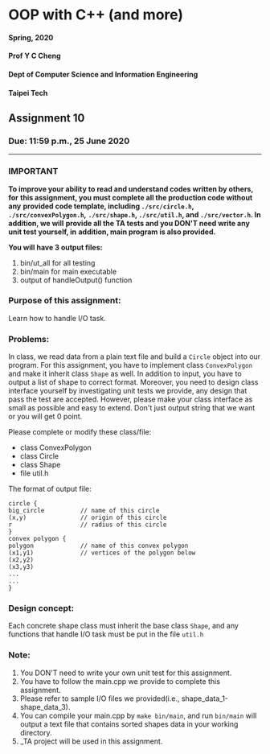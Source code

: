 # OOP with C++ (and more)
#### Spring, 2020
#### Prof Y C Cheng
#### Dept of Computer Science and Information Engineering
#### Taipei Tech

## Assignment 10

### Due: 11:59 p.m., 25 June 2020
-------

### IMPORTANT
**To improve your ability to read and understand codes written by others, for**
**this assignment, you must complete all the production code without any**
**provided code template, including `./src/circle.h`, `./src/convexPolygon.h`,**
**`./src/shape.h`, `./src/util.h`, and `./src/vector.h`. In addition, we will**
**provide all the TA tests and you DON'T need write any unit test yourself, in**
**addition, main program is also provided.**

**You will have 3 output files:**
1. bin/ut_all for all testing
2. bin/main for main executable
3. output of handleOutput() function


### Purpose of this assignment:
Learn how to handle I/O task.


### Problems:
In class, we read data from a plain text file and build a `Circle` object into
our program. For this assignment, you have to implement class `ConvexPolygon`
and make it inherit class `Shape` as well. In addition to input, you have to
output a list of shape to correct format. Moreover, you need to design class
interface yourself by investigating unit tests we provide, any design that pass
the test are accepted. However, please make your class interface as small as
possible and easy to extend. Don't just output string that we want or you will
get 0 point.

Please complete or modify these class/file:
- class ConvexPolygon
- class Circle
- class Shape
- file util.h

The format of output file:
```
circle {
big_circle          // name of this circle
(x,y)               // origin of this circle
r                   // radius of this circle
}
convex polygon {
polygon             // name of this convex polygon
(x1,y1)             // vertices of the polygon below
(x2,y2)
(x3,y3)
...
...
}
```

### Design concept:
Each concrete shape class must inherit the base class `Shape`, and any functions
that handle I/O task must be put in the file `util.h`


### Note:
1. You DON'T need to write your own unit test for this assignment.
2. You have to follow the main.cpp we provide to complete this assignment.
3. Please refer to sample I/O files we provided(i.e., shape_data_1-shape_data_3).
4. You can compile your main.cpp by `make bin/main`, and run `bin/main` will
output a text file that contains sorted shapes data in your working directory.
5. \_TA project will be used in this assignment.
